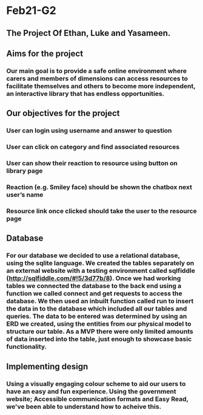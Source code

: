 # Feb21-G2

## The Project Of Ethan, Luke and Yasameen.

## Aims for the project
### Our main goal is to provide a safe online environment where carers and members of dimensions can access resources to facilitate themselves and others to become more independent, an interactive library that has endless opportunities.

## Our objectives for the project
### User can login using username and answer to question 
### User can click on category and find associated resources 
### User can show their reaction to resource using button on library page
### Reaction (e.g. Smiley face)  should be shown the chatbox next user’s name
### Resource link once clicked should take the user to the resource page 

## Database
### For our database we decided to use a relational database, using the sqlite language. We created the tables separately on an external website with a testing environment called sqlfiddle (http://sqlfiddle.com/#!5/3d77b/8). Once we had working tables we connected the database to the back end using a function we called connect and get requests to access the database. We then used an inbuilt function called run to insert the data in to the database which included all our tables and queries. The data to be entered was determined by using an ERD we created, using the entities from our physical model to structure our table. As a MVP there were only limited amounts of data inserted into the table, just enough to showcase basic functionality.

## Implementing design 
### Using a visually engaging colour scheme to aid our users to have an easy and fun experience. Using the government website; Accessible communication formats and Easy Read, we've been able to understand how to acheive this. 

